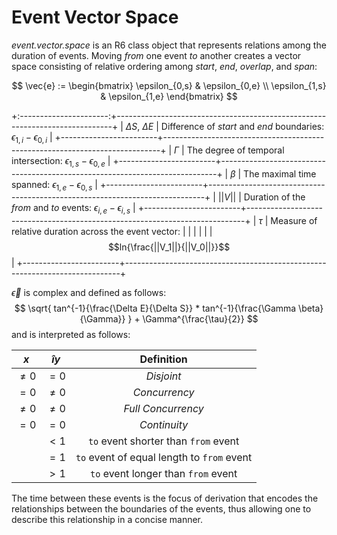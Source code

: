 # Event Vector Space

*event.vector.space* is an R6 class object that represents relations among the duration of events. Moving *from* one event *to* another creates a vector space consisting of relative ordering among *start*, *end*, *overlap*, and *span*:

$$
\vec{e} :=
\begin{bmatrix}
\epsilon_{0,s} & \epsilon_{0,e} \\
\epsilon_{1,s} & \epsilon_{1,e}
\end{bmatrix}
$$

+:----------------------:+-----------------------------------------------------------------------------+
| $\Delta S$, $\Delta E$ | Difference of *start* and *end* boundaries: $\epsilon_{1,i}-\epsilon_{0,i}$ |
+------------------------+-----------------------------------------------------------------------------+
| $\Gamma$               | The degree of temporal intersection: $\epsilon_{1,s}-\epsilon_{0,e}$        |
+------------------------+-----------------------------------------------------------------------------+
| $\beta$                | The maximal time spanned: $\epsilon_{1,e}-\epsilon_{0,s}$                   |
+------------------------+-----------------------------------------------------------------------------+
| $||V||$                | Duration of the *from* and *to* events: $\epsilon_{i,e}-\epsilon_{i,s}$     |
+------------------------+-----------------------------------------------------------------------------+
| $\tau$                 | Measure of relative duration across the event vector:                       |
|                        |                                                                             |
|                        | $$ln{\frac{||V_1||}{||V_0||}}$$                                             |
+------------------------+-----------------------------------------------------------------------------+

$\vec\epsilon$ is complex and defined as follows: $$
\sqrt{
tan^{-1}{\frac{\Delta E}{\Delta S}}
*
tan^{-1}{\frac{\Gamma \beta}{\Gamma}}
} + \Gamma^{\frac{\tau}{2}}
$$ and is interpreted as follows:

|   $x$   | $\hat{i}y$ |               **Definition**               |
|:-------:|:----------:|:------------------------------------------:|
| $\ne 0$ |   $= 0$    |                 *Disjoint*                 |
|  $= 0$  |  $\ne 0$   |               *Concurrency*                |
| $\ne 0$ |  $\ne 0$   |             *Full Concurrency*             |
|  $= 0$  |   $= 0$    |                *Continuity*                |
|         |   $< 1$    |    `to` event shorter than `from` event    |
|         |   $= 1$    | `to` event of equal length to `from` event |
|         |   $> 1$    |    `to` event longer than `from` event     |

The time between these events is the focus of derivation that encodes the relationships between the boundaries of the events, thus allowing one to describe this relationship in a concise manner.

